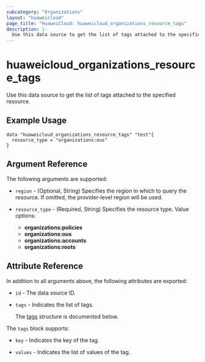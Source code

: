 ```yaml
---
subcategory: "Organizations"
layout: "huaweicloud"
page_title: "HuaweiCloud: huaweicloud_organizations_resource_tags"
description: |-
  Use this data source to get the list of tags attached to the specified resource.
---
```


# huaweicloud_organizations_resource_tags

Use this data source to get the list of tags attached to the specified resource.

## Example Usage

```hcl
data "huaweicloud_organizations_resource_tags" "test"{
  resource_type = "organizations:ous"
}
```

## Argument Reference

The following arguments are supported:

* `region` - (Optional, String) Specifies the region in which to query the resource.
  If omitted, the provider-level region will be used.

* `resource_type` - (Required, String) Specifies the resource type.
  Value options:
  + **organizations:policies**
  + **organizations:ous**
  + **organizations:accounts**
  + **organizations:roots**

## Attribute Reference

In addition to all arguments above, the following attributes are exported:

* `id` - The data source ID.

* `tags` - Indicates the list of tags.

  The [tags](#tags_struct) structure is documented below.

<a name="tags_struct"></a>
The `tags` block supports:

* `key` - Indicates the key of the tag.

* `values` - Indicates the list of values of the tag.
